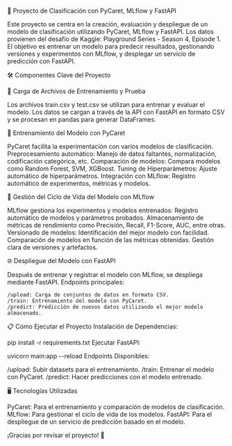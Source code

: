 🚀 Proyecto de Clasificación con PyCaret, MLflow y FastAPI

Este proyecto se centra en la creación, evaluación y despliegue de un modelo de clasificación utilizando PyCaret, MLflow y FastAPI. Los datos provienen del desafío de Kaggle: Playground Series - Season 4, Episode 1. El objetivo es entrenar un modelo para predecir resultados, gestionando versiones y experimentos con MLflow, y desplegar un servicio de predicción con FastAPI.

🛠️ Componentes Clave del Proyecto

📁 Carga de Archivos de Entrenamiento y Prueba

Los archivos train.csv y test.csv se utilizan para entrenar y evaluar el modelo.
Los datos se cargan a través de la API con FastAPI en formato CSV y se procesan en pandas para generar DataFrames.

🧪 Entrenamiento del Modelo con PyCaret

PyCaret facilita la experimentación con varios modelos de clasificación.
Preprocesamiento automático: Manejo de datos faltantes, normalización, codificación categórica, etc.
Comparación de modelos: Compara modelos como Random Forest, SVM, XGBoost.
Tuning de Hiperparámetros: Ajuste automático de hiperparámetros.
Integración con MLflow: Registro automático de experimentos, métricas y modelos.

📝 Gestión del Ciclo de Vida del Modelo con MLflow

MLflow gestiona los experimentos y modelos entrenados:
Registro automático de modelos y parámetros probados.
Almacenamiento de métricas de rendimiento como Precisión, Recall, F1-Score, AUC, entre otras.
Versionado de modelos: Identificación del mejor modelo con facilidad.
Comparación de modelos en función de las métricas obtenidas.
Gestión clara de versiones y artefactos.

🌐 Despliegue del Modelo con FastAPI

Después de entrenar y registrar el modelo con MLflow, se despliega mediante FastAPI.
Endpoints principales:

    /upload: Carga de conjuntos de datos en formato CSV.
    /train: Entrenamiento del modelo con PyCaret.
    /predict: Predicción de nuevos datos utilizando el mejor modelo almacenado.

📋 Cómo Ejecutar el Proyecto
Instalación de Dependencias:

pip install -r requirements.txt
Ejecutar FastAPI:

uvicorn main:app --reload
Endpoints Disponibles:

  /upload: Subir datasets para el entrenamiento.
  /train: Entrenar el modelo con PyCaret.
  /predict: Hacer predicciones con el modelo entrenado.

🖥️ Tecnologías Utilizadas

PyCaret: Para el entrenamiento y comparación de modelos de clasificación.
MLflow: Para gestionar el ciclo de vida de los modelos.
FastAPI: Para el despliegue de un servicio de predicción basado en el modelo.

¡Gracias por revisar el proyecto! 🌟

